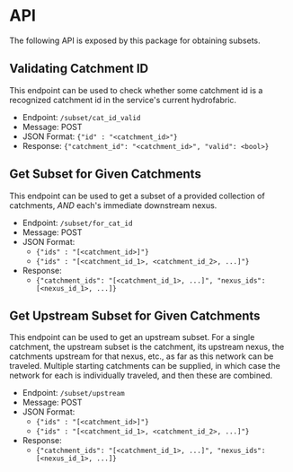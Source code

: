 # API

The following API is exposed by this package for obtaining subsets.

## Validating Catchment ID

This endpoint can be used to check whether some catchment id is a recognized catchment id in the service's current hydrofabric.

* Endpoint: `/subset/cat_id_valid`
* Message: POST
* JSON Format: `{"id" : "<catchment_id>"}`
* Response: `{"catchment_id": "<catchment_id>", "valid": <bool>}`

## Get Subset for Given Catchments

This endpoint can be used to get a subset of a provided collection of catchments, _AND_ each's immediate downstream nexus.

* Endpoint: `/subset/for_cat_id`
* Message: POST
* JSON Format: 
  * `{"ids" : "[<catchment_id>]"}`
  * `{"ids" : "[<catchment_id_1>, <catchment_id_2>, ...]"}`
* Response: 
  * `{"catchment_ids": "[<catchment_id_1>, ...]", "nexus_ids": [<nexus_id_1>, ...]}`

## Get Upstream Subset for Given Catchments

This endpoint can be used to get an upstream subset.  For a single catchment, the upstream subset is the catchment, its upstream nexus, the catchments upstream for that nexus, etc., as far as this network can be traveled.  Multiple starting catchments can be supplied, in which case the network for each is individually traveled, and then these are combined.

* Endpoint: `/subset/upstream`
* Message: POST
* JSON Format:
    * `{"ids" : "[<catchment_id>]"}`
    * `{"ids" : "[<catchment_id_1>, <catchment_id_2>, ...]"}`
* Response:
    * `{"catchment_ids": "[<catchment_id_1>, ...]", "nexus_ids": [<nexus_id_1>, ...]}`